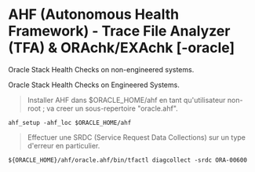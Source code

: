 # AHF (Autonomous Health Framework) - Trace File Analyzer (TFA) & ORAchk/EXAchk [-oracle]

Oracle Stack Health Checks on non-engineered systems.

Oracle Stack Health Checks on Engineered Systems.

> Installer AHF dans $ORACLE_HOME/ahf en tant qu'utilisateur non-root ; va creer un sous-repertoire "oracle.ahf".

```
ahf_setup -ahf_loc $ORACLE_HOME/ahf
```

> Effectuer une SRDC (Service Request Data Collections) sur un type d'erreur en particulier.

```
${ORACLE_HOME}/ahf/oracle.ahf/bin/tfactl diagcollect -srdc ORA-00600
```